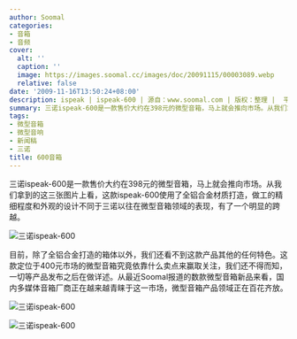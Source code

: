 ```yaml
---
author: Soomal
categories:
- 音箱
- 音频
cover:
  alt: ''
  caption: ''
  image: https://images.soomal.cc/images/doc/20091115/00003089.webp
  relative: false
date: '2009-11-16T13:50:24+08:00'
description: ispeak | ispeak-600 | 源自：www.soomal.com | 版权：整理 |  平均/总评分：06.00/12
summary: 三诺ispeak-600是一款售价大约在398元的微型音箱，马上就会推向市场。从我们拿到的这三张图片上看，这款ispeak-600使用了全铝合金材质打造，做工的精细程度和外观的设计均不同于三诺以往在微型音箱领域的表现，有了一个明显的跨越。
tags:
- 微型音箱
- 微型音响
- 新闻稿
- 三诺
title: 600音箱
---
```


三诺ispeak-600是一款售价大约在398元的微型音箱，马上就会推向市场。从我们拿到的这三张图片上看，这款ispeak-600使用了全铝合金材质打造，做工的精细程度和外观的设计不同于三诺以往在微型音箱领域的表现，有了一个明显的跨越。

![三诺ispeak-600](https://images.soomal.cc/images/doc/20091115/00003089.webp)



目前，除了全铝合金打造的箱体以外，我们还看不到这款产品其他的任何特色。这款定位于400元市场的微型音箱究竟依靠什么卖点来赢取关注，我们还不得而知，一切等产品发布之后在做详述。从最近Soomal报道的数款微型音箱新品来看，国内多媒体音箱厂商正在越来越青睐于这一市场，微型音箱产品领域正在百花齐放。



![三诺ispeak-600](https://images.soomal.cc/images/doc/20091115/00003090.webp)



![三诺ispeak-600](https://images.soomal.cc/images/doc/20091115/00003091.webp)